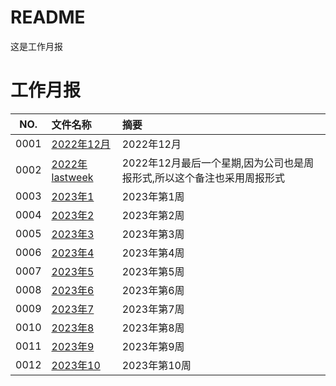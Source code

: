 # README

这是工作月报

# 工作月报

NO.|文件名称|摘要
:--:|:--|:--
0001| [2022年12月](year/2022_12.md) | 2022年12月
0002| [2022年lastweek](year/2022_lastweek.md) | 2022年12月最后一个星期,因为公司也是周报形式,所以这个备注也采用周报形式
0003| [2023年1](year/2023_01.md) | 2023年第1周
0004| [2023年2](year/2023_02.md) | 2023年第2周
0005| [2023年3](year/2023_03.md) | 2023年第3周
0006| [2023年4](year/2023_04.md) | 2023年第4周
0007| [2023年5](year/2023_05.md) | 2023年第5周
0008| [2023年6](year/2023_06.md) | 2023年第6周
0009| [2023年7](year/2023_07.md) | 2023年第7周
0010| [2023年8](year/2023_08.md) | 2023年第8周
0011| [2023年9](year/2023_09.md) | 2023年第9周
0012| [2023年10](year/2023_10.md) | 2023年第10周